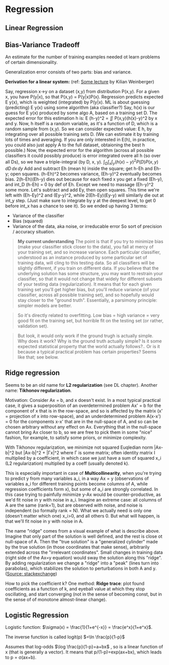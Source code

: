# Regression

## Linear Regression

## Bias-Variance Tradeoff

An estimate for the number of training examples needed ot learn problems of certain dimensionality.

Generalization error consists of two parts: bias and variance.

**Derivation for a linear system:** (ref: [Some lecture](https://www.youtube.com/watch?v=zUJbRO0Wavo) by Kilian Weinberger)

Say, regression x->y on a dataset (x,y) from distribution P(x,y).
For a given x, you have P(y|x), so that P(x,y) = P(y|x)P(x).
Regression predicts expected E y(x), which is weighted (integrated) by P(y|x).
ML is about guessing (predicting) E y(x) using some algorithm (aka classifier?)
Say, h(x) is our guess for E y(x) produced by some algo A, based on a training set D.
The expected error for this estimation h is: E (h-y)^2 = ∬ P(x,y)(h(x)-y)^2 by x and y.
Now, h itself is a random variable, as it's a function of D, which is a random sample from (x,y).
So we can consider expected value: E h, by integrating over all possible training sets D.
(We can estimate it by training lots of times and averaging. If you are only interested in E(h), in practice, you could also just apply A to the full dataset, obtaioning the best h possible.)
Now, the expected error for the algorithm (across all possible classifiers it could possibly produce) is error integrated overe all h (so over all Ds), so we have a triple-integral (by D, x, y).
$\int_D \int_x \int_y (h(x)-y)^2 P(D) P(x,y)\,dD\,dx\,dy$
Add and subtract Eh (mean h) inside the square; get h-Eh and Eh-y; open squares.
(h-Eh)^2 becomes variance, (Eh-y)^2 eventually becomes bias.
2(h-Eh)(Eh-y) dies out because for each fixed x you get a fixed (Eh-y), and int_D (h-Eh) = 0 by def of Eh.
Except we need to massage (Eh-y)^2 some more. Let's subtract and add Ey, then open squares.
This time we're left with (Eh-Ey)^2 and (Ey-y)^2, while 2(Eh-Ey)(Ey-y) will similarly die out at int_y step. 
(Just make sure to integrate by y at the deepest level, to get 0 before int_x has a chance to see it).
So we ended up having 3 terms:
* Variance of the classifier
* Bias (squared)
* Variance of the data, aka noise, or irreducable error
So sort of precision / accuracy situation.

> **My current understanding** The point is that if you try to minimize bias (make your classifier stick closer to the data), you fall at mercy of your training set, and so increase variance. Each particular classifier, understood as an instance produced by some particular set of training data, will cling to this testing data. So all classifiers will be slightly different, if you train on different data. If you believe that the underlying solution has some structure, you may want to restrain your classifier, so that it would not change that widely for different subsets of your testing data (regularization). It means that for each given training set you'll get higher bias, but you'll reduce variance (of your classifier, across all possible training set), and so hopefully would stay closer to the "ground truth". Essentially, a parsimony principle: simpler models are better.

> So it's directly related to overfitting. Low bias = high variance = very good fit on the training set, but horrible fit on the testing set (or rather, validation set).

> But look, it would only work if the ground trugh is actually simple. Why does it work? Why is the ground truth actually simple? Is it some expected statistical property that the world actually follows?.. Or is it because a typical practical problem has certain properties? Seems like that; see below.

## Ridge regression

Seems to be an old name for **L2 regularization** (see DL chapter). Another name: **Tikhonov regularization**. 

Motivation: Consider Ax = b, and x doesn't exist. In a most typical practical case, it gives a superposition of an overdetermined problem Ax' = b for the component of x that is in the row-space, and so is affected by the matrix (x' = projection of x into row-space), and an underdetermined problem A(x-x') = 0 for the components x-x' that are in the null-space of A, and so can be chosen arbitrary without any effect on Ax. Everything that in the null-space cannot bring Ax closer to b, so we are free to pick them in some "nice" fashion, for example, to satisfy some priors, or minimize complexity.

With Tikhonov regularization, we minimize not squared Euqledian norm |Ax-b|^2 but |Ax-b|^2 + |Γx|^2 where Γ is some matrix; often identity matrix I multiplied by a coefficient, in which case we just have a sum of squared x_i (L2 regularization) multiplied by a coeff (usually denoted k). 

This is especially important in case of **Multicollinearity**, when you're trying to predict y from many variables a_i, in a way Ax = y (observations of variables a_i for different training points become columns of A, while regression coefficients form x), but some of a_i are strongly correlated. In this case trying to painfully minimize y-Ax would be counter-productive, as we'd fit noise in y with noise in a_i. Imagine an extreme case: all columns of A are the same (rank=1), but are observed with noise, and noise is independent (so formally rank = N). What we actually need is only one (doesn't matter which one) x_i>0, and all others 0. But what will happen, is that we'll fit noise in y with noise in A.

The name "ridge" comes from a visual example of what is describe above. Imagine that only part of the solution is well defined, and the rest is close ot null-space of A. Then the "true solution" is a "generalized cylinder" made by the true solution (in those coordinates that make sense), arbitrarily extended across the "irrelevant coordinates". Small changes in training data (right side of the Ax=y equation) would sway the solution along this "ridge". By adding regularization we change a "ridge" into a "peak" (lines turn into parabolas), which stabilizes the solution to perturbations in both A and y. ([Source: stackexchange](https://stats.stackexchange.com/questions/118712/why-does-ridge-estimate-become-better-than-ols-by-adding-a-constant-to-the-diago/119708#119708))

How to pick the coefficient k? One method: **Ridge trace**: plot found coefficients as a function of k, and eyeball value at which they stop oscillating, and start converging (not in the sense of becoming const, but in the sense of of monotone almost-linear change).

## Logistic Regression

Logistic function: $\sigma(x) = \frac{1}{1+e^{-x}} = \frac{e^x}{1+e^x}$.

The inverse function is called logit(p) $=\ln \frac{p}{1-p}$

Assumes that log-odds $\log \frac{p}{1-p}=a+bx$ , so is a linear function of x (that is generally a vector). It means that p/(1-p)=exp(ax+bx), which leads to p = σ(ax+b).


